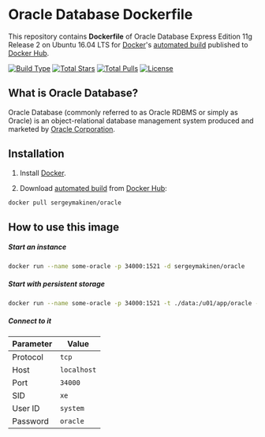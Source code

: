 # Oracle Database Dockerfile

This repository contains **Dockerfile** of Oracle Database Express Edition 11g Release 2 on Ubuntu 16.04 LTS for [Docker](https://www.docker.com/)'s [automated build](https://hub.docker.com/r/sergeymakinen/oracle/) published to [Docker Hub](https://hub.docker.com/).

[![Build Type](https://img.shields.io/docker/automated/sergeymakinen/oracle.svg?style=flat-square)](https://hub.docker.com/r/sergeymakinen/oracle/) [![Total Stars](https://img.shields.io/docker/stars/sergeymakinen/oracle.svg?style=flat-square)](https://hub.docker.com/r/sergeymakinen/oracle/) [![Total Pulls](https://img.shields.io/docker/pulls/sergeymakinen/oracle.svg?style=flat-square)](https://hub.docker.com/r/sergeymakinen/oracle/) [![License](https://img.shields.io/badge/license-MIT-brightgreen.svg?style=flat-square)](LICENSE)

## What is Oracle Database?

Oracle Database (commonly referred to as Oracle RDBMS or simply as Oracle) is an object-relational database management system produced and marketed by [Oracle Corporation](https://www.oracle.com/).

## Installation

1. Install [Docker](https://www.docker.com/).

2. Download [automated build](https://hub.docker.com/r/sergeymakinen/oracle/) from [Docker Hub](https://hub.docker.com/): 

```bash
docker pull sergeymakinen/oracle
```

## How to use this image

##### Start an instance

```bash
docker run --name some-oracle -p 34000:1521 -d sergeymakinen/oracle
```

##### Start with persistent storage

```bash
docker run --name some-oracle -p 34000:1521 -t ./data:/u01/app/oracle -d sergeymakinen/oracle
```

##### Connect to it

Parameter | Value
--- | ---
Protocol | `tcp`
Host | `localhost`
Port | `34000`
SID | `xe`
User ID | `system`
Password | `oracle`
